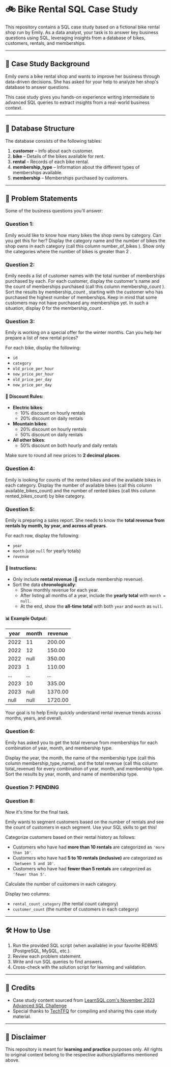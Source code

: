 # 🚲 Bike Rental SQL Case Study

This repository contains a SQL case study based on a fictional bike rental shop run by Emily. As a data analyst, your task is to answer key business questions using SQL, leveraging insights from a database of bikes, customers, rentals, and memberships.

---

## 📘 Case Study Background

Emily owns a bike rental shop and wants to improve her business through data-driven decisions. She has asked for your help to analyze her shop's database to answer questions.

This case study gives you hands-on experience writing intermediate to advanced SQL queries to extract insights from a real-world business context.

---

## 🧱 Database Structure

The database consists of the following tables:

1. **customer** – Info about each customer.
2. **bike** – Details of the bikes available for rent.
3. **rental** – Records of each bike rental.
4. **membership_type** – Information about the different types of memberships available.
5. **membership** – Memberships purchased by customers.

---

## 🧠 Problem Statements

Some of the business questions you'll answer:

### Question 1:
Emily would like to know how many bikes the shop owns by category. Can you get this for her?
Display the category name and the number of bikes the shop owns in each category (call this column number_of_bikes ). Show only the categories where the number of bikes is greater than 2 .

### Question 2: 
Emily needs a list of customer names with the total number of memberships purchased by each.
For each customer, display the customer's name and the count of memberships purchased (call this column membership_count ). Sort the results by membership_count , starting with the customer who has purchased the highest number of memberships. Keep in mind that some customers may not have purchased any memberships yet. In such a situation, display 0 for the membership_count .

### Question 3:

Emily is working on a special offer for the winter months. Can you help her prepare a list of new rental prices?

For each bike, display the following:
- `id`
- `category`
- `old_price_per_hour`
- `new_price_per_hour`
- `old_price_per_day`
- `new_price_per_day`

#### 💸 Discount Rules:
- **Electric bikes**:  
  - 10% discount on hourly rentals  
  - 20% discount on daily rentals
- **Mountain bikes**:  
  - 20% discount on hourly rentals  
  - 50% discount on daily rentals
- **All other bikes**:  
  - 50% discount on both hourly and daily rentals

Make sure to round all new prices to **2 decimal places**.

### Question 4:
Emily is looking for counts of the rented bikes and of the available bikes in each category. Display the number of available bikes (call this column available_bikes_count) and the number of rented bikes (call this column rented_bikes_count) by bike category.

### Question 5:

Emily is preparing a sales report. She needs to know the **total revenue from rentals by month, by year, and across all years**.

For each row, display the following:
- `year`
- `month` (use `null` for yearly totals)
- `revenue`

#### 📌 Instructions:
- Only include **rental revenue** (🚫 exclude membership revenue).
- Sort the data **chronologically**:
  - Show monthly revenue for each year.
  - After listing all months of a year, include the **yearly total** with `month = null`.
  - At the end, show the **all-time total** with both `year` and `month` as `null`.

#### 📊 Example Output:

| year | month | revenue |
|------|-------|---------|
| 2022 | 11    | 200.00  |
| 2022 | 12    | 150.00  |
| 2022 | null  | 350.00  |
| 2023 | 1     | 110.00  |
| ...  | ...   | ...     |
| 2023 | 10    | 335.00  |
| 2023 | null  | 1370.00 |
| null | null  | 1720.00 |

Your goal is to help Emily quickly understand rental revenue trends across months, years, and overall.

### Question 6:
Emily has asked you to get the total revenue from memberships for each combination of year, month, and membership type. 

Display the year, the month, the name of the membership type (call this column membership_type_name), and the total revenue (call this column total_revenue) for every combination of year, month, and membership type. Sort the results by year, month, and name of membership type.

### Question 7: PENDING

### Question 8:

Now it's time for the final task.

Emily wants to segment customers based on the number of rentals and see the count of customers in each segment. Use your SQL skills to get this!

Categorize customers based on their rental history as follows:
- Customers who have had **more than 10 rentals** are categorized as `'more than 10'`.
- Customers who have had **5 to 10 rentals (inclusive)** are categorized as `'between 5 and 10'`.
- Customers who have had **fewer than 5 rentals** are categorized as `'fewer than 5'`.

Calculate the number of customers in each category.

Display two columns:
- `rental_count_category` (the rental count category)
- `customer_count` (the number of customers in each category)

---

## 🛠️ How to Use

1. Run the provided SQL script (when available) in your favorite RDBMS (PostgreSQL, MySQL, etc.).
2. Review each problem statement.
3. Write and run SQL queries to find answers.
4. Cross-check with the solution script for learning and validation.

---

## 🙌 Credits

- Case study content sourced from [LearnSQL.com's November 2023 Advanced SQL Challenge](https://learnsql.com/course/2023-advanced-sql-practice-challenges/november-challenge/introduction/introduction/)
- Special thanks to [TechTFQ](https://techtfq.com/) for compiling and sharing this case study material.

---

## 📢 Disclaimer

This repository is meant for **learning and practice** purposes only. All rights to original content belong to the respective authors/platforms mentioned above.
